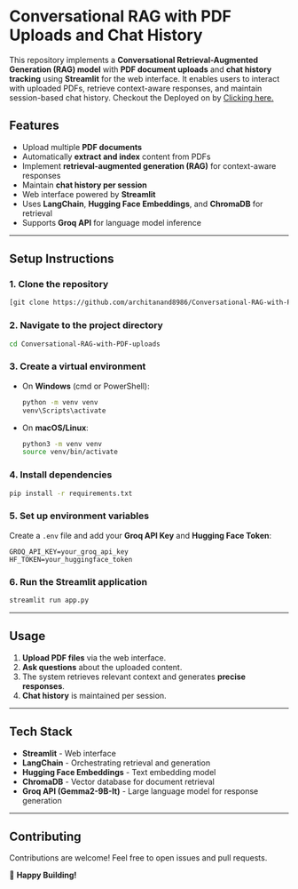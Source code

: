 # **Conversational RAG with PDF Uploads and Chat History**

This repository implements a **Conversational Retrieval-Augmented Generation (RAG) model** with **PDF document uploads** and **chat history tracking** using **Streamlit** for the web interface. It enables users to interact with uploaded PDFs, retrieve context-aware responses, and maintain session-based chat history.
Checkout the Deployed on by <a href = "https://pdftalk-conversational-rag-using-langchain-8pyyc7gkupynhn9znzl.streamlit.app/">Clicking here. </a>

## **Features**
- Upload multiple **PDF documents**
- Automatically **extract and index** content from PDFs
- Implement **retrieval-augmented generation (RAG)** for context-aware responses
- Maintain **chat history per session**
- Web interface powered by **Streamlit**
- Uses **LangChain**, **Hugging Face Embeddings**, and **ChromaDB** for retrieval
- Supports **Groq API** for language model inference

---

## **Setup Instructions**

### **1. Clone the repository**  
```bash
[git clone https://github.com/architanand8986/Conversational-RAG-with-PDF-uploads.git](https://github.com/architanand8986/Conversational-RAG-with-PDF-uploads.git)
```

### **2. Navigate to the project directory**  
```bash
cd Conversational-RAG-with-PDF-uploads
```

### **3. Create a virtual environment**  
- On **Windows** (cmd or PowerShell):  
  ```bash
  python -m venv venv
  venv\Scripts\activate
  ```  
- On **macOS/Linux**:  
  ```bash
  python3 -m venv venv
  source venv/bin/activate
  ```  

### **4. Install dependencies**  
```bash
pip install -r requirements.txt
```

### **5. Set up environment variables**  
Create a `.env` file and add your **Groq API Key** and **Hugging Face Token**:
```
GROQ_API_KEY=your_groq_api_key
HF_TOKEN=your_huggingface_token
```

### **6. Run the Streamlit application**  
```bash
streamlit run app.py
```

---

## **Usage**
1. **Upload PDF files** via the web interface.
2. **Ask questions** about the uploaded content.
3. The system retrieves relevant context and generates **precise responses**.
4. **Chat history** is maintained per session.

---

## **Tech Stack**
- **Streamlit** - Web interface
- **LangChain** - Orchestrating retrieval and generation
- **Hugging Face Embeddings** - Text embedding model
- **ChromaDB** - Vector database for document retrieval
- **Groq API (Gemma2-9B-It)** - Large language model for response generation

---


## **Contributing**
Contributions are welcome! Feel free to open issues and pull requests.

🚀 **Happy Building!**

